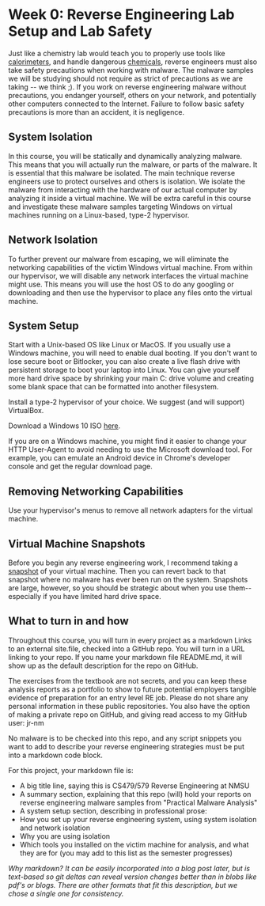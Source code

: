 # Week 0: Reverse Engineering Lab Setup and Lab Safety

Just like a chemistry lab would teach you to properly use tools like [calorimeters](https://pubs.acs.org/doi/pdf/10.1021/ed062p902), and handle dangerous [chemicals](https://emergency.cdc.gov/agent/hydrofluoricacid/basics/facts.asp), reverse engineers must also take safety precautions when working with malware. The malware samples we will be studying should not require as strict of precautions as we are taking -- we think ;). If you work on reverse engineering malware without precautions, you endanger yourself, others on your network, and potentially other computers connected to the Internet. Failure to follow basic safety precautions is more than an accident, it is negligence.

## System Isolation

In this course, you will be statically and dynamically analyzing malware. This means that you will actually run the malware, or parts of the malware. It is essential that this malware be isolated. The main technique reverse engineers use to protect ourselves and others is isolation. We isolate the malware from interacting with the hardware of our actual computer by analyzing it inside a virtual machine. We will be extra careful in this course and investigate these malware samples targeting Windows on virtual machines running on a Linux-based, type-2 hypervisor. 

## Network Isolation

To further prevent our malware from escaping, we will eliminate the networking capabilities of the victim Windows virtual machine. From within our hypervisor, we will disable any network interfaces the virtual machine might use. This means you will use the host OS to do any googling or downloading and then use the hypervisor to place any files onto the virtual machine.

## System Setup

Start with a Unix-based OS like Linux or MacOS. If you usually use a Windows machine, you will need to enable dual booting. If you don't want to lose secure boot or Bitlocker, you can also create a live flash drive with persistent storage to boot your laptop into Linux. You can give yourself more hard drive space by shrinking your main C: drive volume and creating some blank space that can be formatted into another filesystem.

Install a type-2 hypervisor of your choice. We suggest (and will support) VirtualBox. 

Download a Windows 10 ISO [here](https://www.microsoft.com/en-us/software-download/windows10).

If you are on a Windows machine, you might find it easier to change your HTTP User-Agent to avoid needing to use the Microsoft download tool. For example, you can emulate an Android device in Chrome's developer console and get the regular download page.

## Removing Networking Capabilities

Use your hypervisor's menus to remove all network adapters for the virtual machine. 

## Virtual Machine Snapshots

Before you begin any reverse engineering work, I recommend taking a [snapshot](https://www.pugetsystems.com/support/guides/virtualbox-4-using-snapshots-1914/) of your virtual machine. Then you can revert back to that snapshot where no malware has ever been run on the system. Snapshots are large, however, so you should be strategic about when you use them--especially if you have limited hard drive space. 

## What to turn in and how

Throughout this course, you will turn in every project as a markdown Links to an external site.file, checked into a GitHub repo. You will turn in a URL linking to your repo. If you name your markdown file README.md, it will show up as the default description for the repo on GitHub.

The exercises from the textbook are not secrets, and you can keep these analysis reports as a portfolio to show to future potential employers tangible evidence of preparation for an entry level RE job. Please do not share any personal information in these public repositories. You also have the option of making a private repo on GitHub, and giving read access to my GitHub user: jr-nm

No malware is to be checked into this repo, and any script snippets you want to add to describe your reverse engineering strategies must be put into a markdown code block.

For this project, your markdown file is:

- A big title line, saying this is CS479/579 Reverse Engineering at NMSU
- A summary section, explaining that this repo (will) hold your reports on reverse engineering malware samples from "Practical Malware Analysis"
- A system setup section, describing in professional prose:
- How you set up your reverse engineering system, using system isolation and network isolation
- Why you are using isolation
- Which tools you installed on the victim machine for analysis, and what they are for (you may add to this list as the semester progresses)

*Why markdown? It can be easily incorporated into a blog post later, but is text-based so git deltas can reveal version changes better than in blobs like pdf's or blogs. There are other formats that fit this description, but we chose a single one for consistency.*